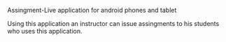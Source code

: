 
Assingment-Live application for android phones and tablet 

Using this application an instructor can issue assingments to his students who uses this application. 


